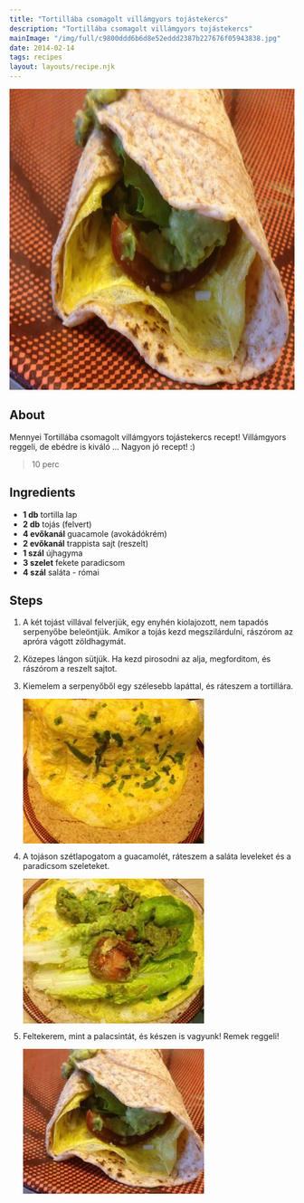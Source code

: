 ```yaml
---
title: "Tortillába csomagolt villámgyors tojástekercs"
description: "Tortillába csomagolt villámgyors tojástekercs"
mainImage: "/img/full/c9800ddd6b6d8e52eddd2387b227676f05943838.jpg"
date: 2014-02-14
tags: recipes
layout: layouts/recipe.njk
---
```

                            
<p align="center"><a href="https://cookpad.com/hu/receptek/1925452-tortillaba-csomagolt-villamgyors-tojastekercs" rel="Recipe source page"><img width="751" height="532" src="/img/full/c9800ddd6b6d8e52eddd2387b227676f05943838.jpg"/></a></p>

## About
Mennyei Tortillába csomagolt villámgyors tojástekercs recept! Villámgyors reggeli, de ebédre is kiváló ... Nagyon jó recept! :)

> 10 perc 

## Ingredients
* **1 db** tortilla lap
* **2 db** tojás (felvert)
* **4 evőkanál** guacamole (avokádókrém)
* **2 evőkanál** trappista sajt (reszelt)
* **1 szál** újhagyma
* **3 szelet** fekete paradicsom
* **4 szál** saláta - római

## Steps

1. A két tojást villával felverjük, egy enyhén kiolajozott, nem tapadós serpenyőbe beleöntjük. Amikor a tojás kezd megszilárdulni, rászórom az apróra vágott zöldhagymát.
 
    <div style="clear: both"/>

2. Közepes lángon sütjük. Ha kezd pirosodni az alja, megforditom, és rászórom a reszelt sajtot.
 
    <div style="clear: both"/>

3. Kiemelem a serpenyőből egy szélesebb lapáttal, és ráteszem a tortillára.
 
    <p><img width="320" height="256" align="left" src="/img/full/7960c1432bd2d90887f69d1dbbd9685f4a5106b8.jpg"/></p><div style="clear: both"/>

4. A tojáson szétlapogatom a guacamolét, ráteszem a saláta leveleket és a paradicsom szeleteket.
 
    <p><img width="320" height="256" align="left" src="/img/full/4387e78ff8be37a2578404421510b0e5f43b0744.jpg"/></p><div style="clear: both"/>

5. Feltekerem, mint a palacsintát, és készen is vagyunk! Remek reggeli!
 
    <p><img width="320" height="256" align="left" src="/img/full/bd786c8fe133fde8d32c115b9b7f3388caa5173b.jpg"/></p><div style="clear: both"/>

